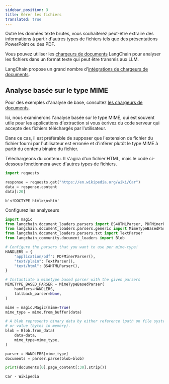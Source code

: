 ```yaml
---
sidebar_position: 3
title: Gérer les fichiers
translated: true
---
```


Outre les données texte brutes, vous souhaiterez peut-être extraire des informations à partir d'autres types de fichiers tels que des présentations PowerPoint ou des PDF.

Vous pouvez utiliser les [chargeurs de documents](/docs/modules/data_connection/document_loaders/) LangChain pour analyser les fichiers dans un format texte qui peut être transmis aux LLM.

LangChain propose un grand nombre d'[intégrations de chargeurs de documents](/docs/integrations/document_loaders).

## Analyse basée sur le type MIME

Pour des exemples d'analyse de base, consultez [les chargeurs de documents](/docs/modules/data_connection/document_loaders/).

Ici, nous examinerons l'analyse basée sur le type MIME, qui est souvent utile pour les applications d'extraction si vous écrivez du code serveur qui accepte des fichiers téléchargés par l'utilisateur.

Dans ce cas, il est préférable de supposer que l'extension de fichier du fichier fourni par l'utilisateur est erronée et d'inférer plutôt le type MIME à partir du contenu binaire du fichier.

Téléchargeons du contenu. Il s'agira d'un fichier HTML, mais le code ci-dessous fonctionnera avec d'autres types de fichiers.

```python
import requests

response = requests.get("https://en.wikipedia.org/wiki/Car")
data = response.content
data[:20]
```

```output
b'<!DOCTYPE html>\n<htm'
```

Configurez les analyseurs

```python
import magic
from langchain.document_loaders.parsers import BS4HTMLParser, PDFMinerParser
from langchain.document_loaders.parsers.generic import MimeTypeBasedParser
from langchain.document_loaders.parsers.txt import TextParser
from langchain_community.document_loaders import Blob

# Configure the parsers that you want to use per mime-type!
HANDLERS = {
    "application/pdf": PDFMinerParser(),
    "text/plain": TextParser(),
    "text/html": BS4HTMLParser(),
}

# Instantiate a mimetype based parser with the given parsers
MIMETYPE_BASED_PARSER = MimeTypeBasedParser(
    handlers=HANDLERS,
    fallback_parser=None,
)

mime = magic.Magic(mime=True)
mime_type = mime.from_buffer(data)

# A blob represents binary data by either reference (path on file system)
# or value (bytes in memory).
blob = Blob.from_data(
    data=data,
    mime_type=mime_type,
)

parser = HANDLERS[mime_type]
documents = parser.parse(blob=blob)
```

```python
print(documents[0].page_content[:30].strip())
```

```output
Car - Wikipedia
```
